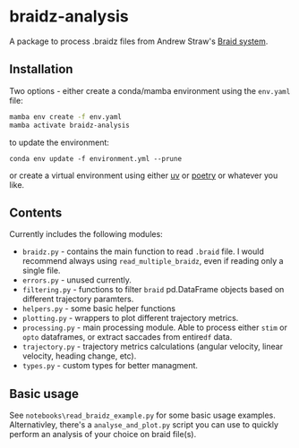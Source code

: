 # braidz-analysis
A package to process .braidz files from Andrew Straw's [Braid system](https://github.com/strawlab/strand-braid/).

## Installation
Two options - either create a conda/mamba environment using the `env.yaml` file:
```sh
mamba env create -f env.yaml
mamba activate braidz-analysis
```
to update the environment:
```
conda env update -f environment.yml --prune
```

or create a virtual environment using either [uv](https://github.com/astral-sh/uv) or [poetry](https://github.com/python-poetry/poetry) or whatever you like.

## Contents
Currently includes the following modules:
* `braidz.py` - contains the main function to read `.braid` file. I would recommend always using `read_multiple_braidz`, even if reading only a single file.
* `errors.py` - unused currently.
* `filtering.py` - functions to filter `braid` pd.DataFrame objects based on different trajectory paramters.
* `helpers.py` - some basic helper functions
* `plotting.py` - wrappers to plot different trajectory metrics.
* `processing.py` - main processing module. Able to process either `stim` or `opto` dataframes, or extract saccades from entire`df` data.
* `trajectory.py` - trajectory metrics calculations (angular velocity, linear velocity, heading change, etc).
* `types.py` - custom types for better managment.

## Basic usage
See `notebooks\read_braidz_example.py` for some basic usage examples. Alternativley, there's a `analyse_and_plot.py` script you can use to quickly perform an analysis of your choice on braid file(s).